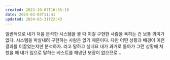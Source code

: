 ```yaml
---
created: 2023-10-07T16:55:19
date: 2024-03-03T11:41
updated: 2024-03-31T22:43
---
```

일반적으로 내가 처음 분석한 시스템을 볼 때
이걸 구현한 사람을 욕하는 건 보통 의미가 없다. 시스템을 박살내려 구현하는 사람은 없기 때문이다.
다만 어떤 상황과 배경이 이런 결과를 이끌었는지만 분석하자. 라고 말하고 싶네요
내가 과거로 돌아가 그런 상황에 처했을 때 내가 입으로 말하는 베스트를 해낸단 보장이 없으므로...